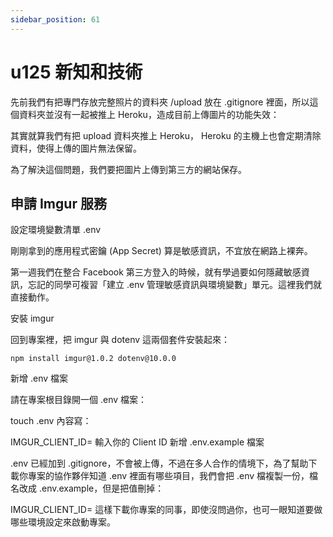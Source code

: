 ```yaml
---
sidebar_position: 61
---
```


# u125 新知和技術  

先前我們有把專門存放完整照片的資料夾 /upload 放在 .gitignore 裡面，所以這個資料夾並沒有一起被推上 Heroku，造成目前上傳圖片的功能失效： 


其實就算我們有把 upload 資料夾推上 Heroku， Heroku 的主機上也會定期清除資料，使得上傳的圖片無法保留。

為了解決這個問題，我們要把圖片上傳到第三方的網站保存。


## 申請 Imgur 服務

設定環境變數清單 .env

剛剛拿到的應用程式密鑰 (App Secret) 算是敏感資訊，不宜放在網路上裸奔。

第一週我們在整合 Facebook 第三方登入的時候，就有學過要如何隱藏敏感資訊，忘記的同學可複習「建立 .env 管理敏感資訊與環境變數」單元。這裡我們就直接動作。

安裝 imgur

回到專案裡，把 imgur 與 dotenv 這兩個套件安裝起來：
```
npm install imgur@1.0.2 dotenv@10.0.0
```
新增 .env 檔案

請在專案根目錄開一個 .env 檔案：

touch .env
內容寫：

IMGUR_CLIENT_ID= 輸入你的 Client ID
新增 .env.example 檔案

.env 已經加到 .gitignore，不會被上傳，不過在多人合作的情境下，為了幫助下載你專案的協作夥伴知道 .env 裡面有哪些項目，我們會把 .env 檔複製一份，檔名改成 .env.example，但是把值刪掉：

IMGUR_CLIENT_ID= 
這樣下載你專案的同事，即使沒問過你，也可一眼知道要做哪些環境設定來啟動專案。